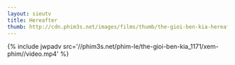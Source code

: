 ```yaml
---
layout: sieutv
title: Hereafter
thumb: http://cdn.phim3s.net/images/films/thumb/the-gioi-ben-kia-hereafter.jpg
---
```

{% include jwpadv src='//phim3s.net/phim-le/the-gioi-ben-kia_1171/xem-phim//video.mp4' %}